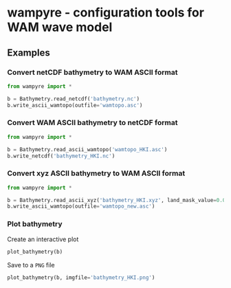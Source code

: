 # wampyre - configuration tools for WAM wave model


## Examples

### Convert netCDF bathymetry to WAM ASCII format

```python
from wampyre import *

b = Bathymetry.read_netcdf('bathymetry.nc')
b.write_ascii_wamtopo(outfile='wamtopo.asc')
```

### Convert WAM ASCII bathymetry to netCDF format

```python
from wampyre import *

b = Bathymetry.read_ascii_wamtopo('wamtopo_HKI.asc')
b.write_netcdf('bathymetry_HKI.nc')
```

### Convert xyz ASCII bathymetry to WAM ASCII format

```python
from wampyre import *

b = Bathymetry.read_ascii_xyz('bathymetry_HKI.xyz', land_mask_value=0.0)
b.write_ascii_wamtopo(outfile='wamtopo_new.asc')
```

### Plot bathymetry

Create an interactive plot

```python
plot_bathymetry(b)
```

Save to a `PNG` file

```python
plot_bathymetry(b, imgfile='bathymetry_HKI.png')
```
